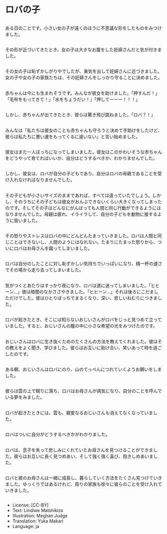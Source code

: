 # ロバの子

##
ある日のことです。小さい女の子が遠くのほうに不思議な形をしたものをみつけました。

##
その形が近づいてきたとき、女の子は大きなお腹をした妊婦さんだと気が付きました。

##
その女の子は恥ずかしがりやでしたが、勇気を出して妊婦さんに近づきました。女の子や女の子の家族たちは、その妊婦さんをしっかり守ることに決めました。

##
赤ちゃんは今にも生まれそうです。みんなが彼女を助けました。「押すんだ！」「毛布をもってきて！」「水をちょうだい！」「押してーーー！！！」

##
しかし、赤ちゃんが出てきたとき、彼らは驚き飛び跳ねました。「ロバ？！」

##
みんなは「私たちは彼女のことも赤ちゃんも守ろうと決めて手助けをしたけど、彼らは私たちに悪い運をもってくるに違いない」と言い始めました。

##
彼女はまた一人ぼっちになってしまいました。彼女はこのかわいそうな赤ちゃんをどうやって育てればいいか、自分はどうするべきか、わかりませんでした。

##
しかし、彼女は、ロバが自分の子どもであり、自分はロバの母親であることを受け入れなければなりませんでした。

##
その子どもが小さいサイズのままであれば、すべては違っていたでしょう。しかし、そのうちにその子どもは彼女がおんぶできないくらい大きくなってしまったのです。そしてその子はどんなにがんばっても人間と同じ行動ができるようにはなりませんでした。母親は疲れ、イライラして、自分の子どもを動物に接するように扱いました。

##
その怒りやストレスはロバの中にどんどんたまっていきました。ロバは人間と同じことはできないし、人間のようにはなれない。たまりにたまった怒りから、ついにロバはお母さんを蹴ってしまいました。

##
ロバは自分のしたことに対し恥ずかしい気持ちでいっぱいになり、精一杯の速さでその場から走り去ってしまいました。

##
気がつくとあたりはすっかり夜になり、ロバは道に迷ってしまいました。「ヒヒーン...」彼は暗闇のなかささやきました。「ヒヒーン...」それは後ろにこだましただけでした。彼はひとりぼっちでまるくなり、深い、悲しいねむりにつきました。

##
ロバが起きたとき、そこには知らないおじいさんがロバをじっと見つめて立っていました。すると、おじいさんの瞳の中に小さな希望の光をみつけたのです。

##
おじいさんはロバに生き抜くためのたくさんの方法を教えてくれました。彼はその教えをよく聞き、学びました。彼らはお互いに助け合い、笑いあって時を過ごしたのです。

##
ある朝、おじいさんはロバにのり、山のてっぺんにつれていくようお願いをしました。

##
彼らは雲の上で眠りに落ち、ロバはお母さんが病気になり、自分のことを呼んでいる夢をみました。

##
ロバが起きたときには、雲も、親愛なるおじいさんも消えてなくなっていました。

##
ロバはついに自分がどうするべきかがわかりました。

##
ロバは、息子を失って悲しみにくれていたお母さんを見つけることができました。彼らはお互いに長く見つめあい、そして強く強く喜び、抱きしめあいました。

##
ロバと彼のお母さんは一緒に成長し、暮らしていく方法をたくさん見つけていきました。ゆっくりではあるけれど、周りの家族も徐々に彼らのことを受け入れていきました。

##
* License: [CC-BY]
* Text: Lindiwe Matshikiza
* Illustration: Meghan Judge
* Translation: Yuka Makari
* Language: ja

